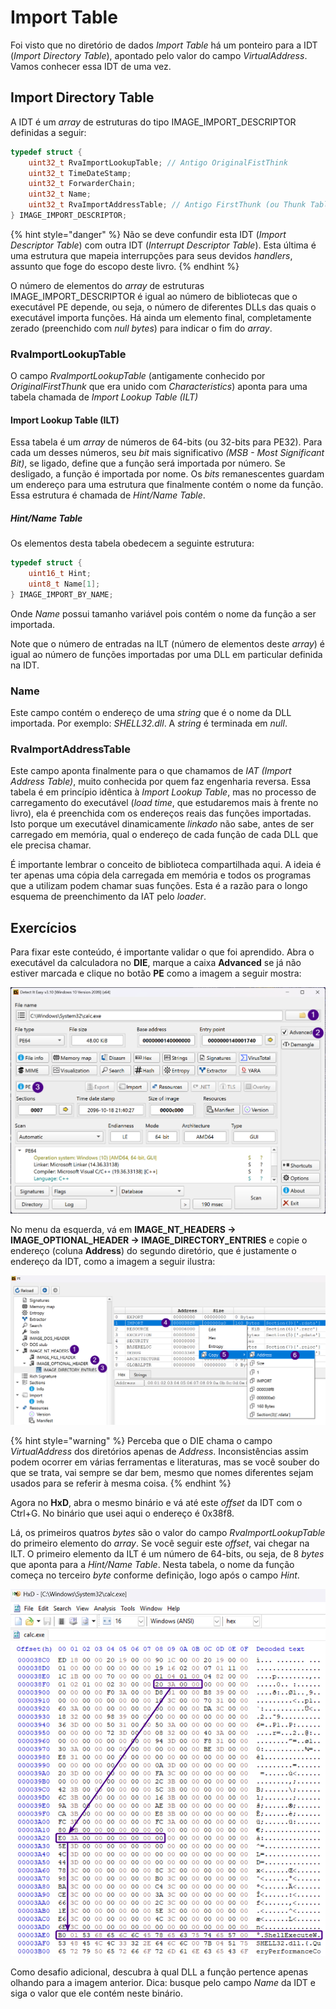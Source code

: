 # Import Table

Foi visto que no diretório de dados _Import Table_ há um ponteiro para a IDT \(_Import Directory Table_\), apontado pelo valor do campo _VirtualAddress_. Vamos conhecer essa IDT de uma vez.

## Import Directory Table

A IDT é um _array_ de estruturas do tipo IMAGE\_IMPORT\_DESCRIPTOR definidas a seguir:

```c
typedef struct {
    uint32_t RvaImportLookupTable; // Antigo OriginalFistThink
    uint32_t TimeDateStamp;
    uint32_t ForwarderChain;
    uint32_t Name;
    uint32_t RvaImportAddressTable; // Antigo FirstThunk (ou Thunk Table)
} IMAGE_IMPORT_DESCRIPTOR;
```

{% hint style="danger" %}
Não se deve confundir esta IDT \(_Import Descriptor Table_\) com outra IDT \(_Interrupt Descriptor Table_\). Esta última é uma estrutura que mapeia interrupções para seus devidos _handlers_, assunto que foge do escopo deste livro.
{% endhint %}

O número de elementos do _array_ de estruturas IMAGE\_IMPORT\_DESCRIPTOR é igual ao número de bibliotecas que o executável PE depende, ou seja, o número de diferentes DLLs das quais o executável importa funções. Há ainda um elemento final, completamente zerado \(preenchido com _null bytes_\) para indicar o fim do _array_.

### RvaImportLookupTable

O campo _RvaImportLookupTable_ (antigamente conhecido por _OriginalFirstThunk_ que era unido com _Characteristics_) aponta para uma tabela chamada de _Import Lookup Table \(ILT\)_

#### Import Lookup Table (ILT)

Essa tabela é um _array_ de números de 64-bits \(ou 32-bits para PE32\). Para cada um desses números, seu _bit_ mais significativo _\(MSB - Most Significant Bit\)_, se ligado, define que a função será importada por número. Se desligado, a função é importada por nome. Os _bits_ remanescentes guardam um endereço para uma estrutura que finalmente contém o nome da função. Essa estrutura é chamada de _Hint/Name Table_.

##### Hint/Name Table

Os elementos desta tabela obedecem a seguinte estrutura:

```c
typedef struct {
	uint16_t Hint;
	uint8_t Name[1];
} IMAGE_IMPORT_BY_NAME;
```

Onde _Name_ possui tamanho variável pois contém o nome da função a ser importada.

Note que o número de entradas na ILT (número de elementos deste _array_) é igual ao número de funções importadas por uma DLL em particular definida na IDT.

### Name

Este campo contém o endereço de uma _string_ que é o nome da DLL importada. Por exemplo: _SHELL32.dll_. A _string_ é terminada em _null_.

### RvaImportAddressTable

Este campo aponta finalmente para o que chamamos de _IAT \(Import Address Table\)_, muito conhecida por quem faz engenharia reversa. Essa tabela é em princípio idêntica à _Import Lookup Table_, mas no processo de carregamento do executável \(_load time_, que estudaremos mais à frente no livro\), ela é preenchida com os endereços reais das funções importadas. Isto porque um executável dinamicamente _linkado_ não sabe, antes de ser carregado em memória, qual o endereço de cada função de cada DLL que ele precisa chamar.

É importante lembrar o conceito de biblioteca compartilhada aqui. A ideia é ter apenas uma cópia dela carregada em memória e todos os programas que a utilizam podem chamar suas funções. Esta é a razão para o longo esquema de preenchimento da IAT pelo _loader_.


## Exercícios

Para fixar este conteúdo, é importante validar o que foi aprendido. Abra o executável da calculadora no **DIE**, marque a caixa **Advanced** se já não estiver marcada e clique no botão **PE** como a imagem a seguir mostra:

![Obtendo informações avançadas sobre o PE no DIE](../.gitbook/assets/die_calc_pe_advanced.png)

No menu da esquerda, vá em **IMAGE_NT_HEADERS -> IMAGE_OPTIONAL_HEADER -> IMAGE_DIRECTORY_ENTRIES** e copie o endereço (coluna **Address**) do segundo diretório, que é justamente o endereço da IDT, como a imagem a seguir ilustra:

![Visualizando o diretório de Imports (Import Table) no DIE](../.gitbook/assets/die_calc_it.png)

{% hint style="warning" %}
Perceba que o DIE chama o campo _VirtualAddress_ dos diretórios apenas de _Address_. Inconsistências assim podem ocorrer em várias ferramentas e literaturas, mas se você souber do que se trata, vai sempre se dar bem, mesmo que nomes diferentes sejam usados para se referir à mesma coisa.
{% endhint %}

Agora no **HxD**, abra o mesmo binário e vá até este _offset_ da IDT com o Ctrl+G. No binário que usei aqui o endereço é 0x38f8.

Lá, os primeiros quatros _bytes_ são o valor do campo _RvaImportLookupTable_ do primeiro elemento do _array_. Se você seguir este _offset_, vai chegar na ILT. O primeiro elemento da ILT é um número de 64-bits, ou seja, de 8 _bytes_ que aponta para a _Hint/Name Table_. Nesta tabela, o nome da função começa no terceiro _byte_ conforme definição, logo após o campo _Hint_.

![Olhando a IDT, ILT e Hint/Name Table no HxD](../.gitbook/assets/die_calc_ilt.png)

Como desafio adicional, descubra à qual DLL a função pertence apenas olhando para a imagem anterior. Dica: busque pelo campo _Name_ da IDT e siga o valor que ele contém neste binário.
